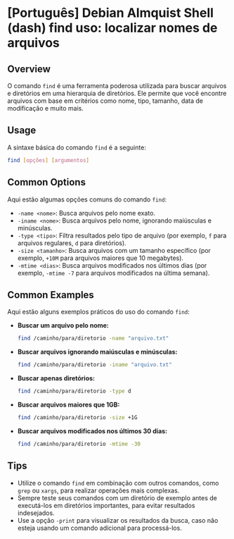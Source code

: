 # [Português] Debian Almquist Shell (dash) find uso: localizar nomes de arquivos

## Overview
O comando `find` é uma ferramenta poderosa utilizada para buscar arquivos e diretórios em uma hierarquia de diretórios. Ele permite que você encontre arquivos com base em critérios como nome, tipo, tamanho, data de modificação e muito mais.

## Usage
A sintaxe básica do comando `find` é a seguinte:

```bash
find [opções] [argumentos]
```

## Common Options
Aqui estão algumas opções comuns do comando `find`:

- `-name <nome>`: Busca arquivos pelo nome exato.
- `-iname <nome>`: Busca arquivos pelo nome, ignorando maiúsculas e minúsculas.
- `-type <tipo>`: Filtra resultados pelo tipo de arquivo (por exemplo, `f` para arquivos regulares, `d` para diretórios).
- `-size <tamanho>`: Busca arquivos com um tamanho específico (por exemplo, `+10M` para arquivos maiores que 10 megabytes).
- `-mtime <dias>`: Busca arquivos modificados nos últimos dias (por exemplo, `-mtime -7` para arquivos modificados na última semana).

## Common Examples
Aqui estão alguns exemplos práticos do uso do comando `find`:

- **Buscar um arquivo pelo nome:**
  ```bash
  find /caminho/para/diretorio -name "arquivo.txt"
  ```

- **Buscar arquivos ignorando maiúsculas e minúsculas:**
  ```bash
  find /caminho/para/diretorio -iname "arquivo.txt"
  ```

- **Buscar apenas diretórios:**
  ```bash
  find /caminho/para/diretorio -type d
  ```

- **Buscar arquivos maiores que 1GB:**
  ```bash
  find /caminho/para/diretorio -size +1G
  ```

- **Buscar arquivos modificados nos últimos 30 dias:**
  ```bash
  find /caminho/para/diretorio -mtime -30
  ```

## Tips
- Utilize o comando `find` em combinação com outros comandos, como `grep` ou `xargs`, para realizar operações mais complexas.
- Sempre teste seus comandos com um diretório de exemplo antes de executá-los em diretórios importantes, para evitar resultados indesejados.
- Use a opção `-print` para visualizar os resultados da busca, caso não esteja usando um comando adicional para processá-los.
